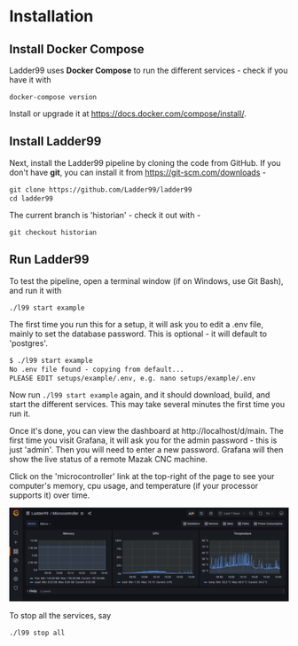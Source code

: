 # Installation

<!-- ## Ladder99

**Ladder99** is a pipeline that includes **Adapters** that feed data from various devices to the MTConnect **Agent**, and a **Relay** that reads the Agent output and passes it on to a Database - a Dashboard then displays the current and past values. -->

## Install Docker Compose

Ladder99 uses **Docker Compose** to run the different services - check if you have it with

```
docker-compose version
```

Install or upgrade it at https://docs.docker.com/compose/install/.

## Install Ladder99

Next, install the Ladder99 pipeline by cloning the code from GitHub. If you don't have **git**, you can install it from https://git-scm.com/downloads -

```
git clone https://github.com/Ladder99/ladder99
cd ladder99
```

The current branch is 'historian' - check it out with -

```
git checkout historian
```

## Run Ladder99

To test the pipeline, open a terminal window (if on Windows, use Git Bash), and run it with 

```
./l99 start example
```

The first time you run this for a setup, it will ask you to edit a .env file, mainly to set the database password. This is optional - it will default to 'postgres'.

```
$ ./l99 start example
No .env file found - copying from default...
PLEASE EDIT setups/example/.env, e.g. nano setups/example/.env
```

Now run `./l99 start example` again, and it should download, build, and start the different services. This may take several minutes the first time you run it. 

Once it's done, you can view the dashboard at http://localhost/d/main. The first time you visit Grafana, it will ask you for the admin password - this is just 'admin'. Then you will need to enter a new password. Grafana will then show the live status of a remote Mazak CNC machine. 

Click on the 'microcontroller' link at the top-right of the page to see your computer's memory, cpu usage, and temperature (if your processor supports it) over time. 

![](_images/ladder99-dash-micro.jpg)

To stop all the services, say

```
./l99 stop all
```
